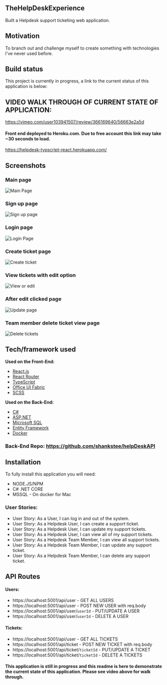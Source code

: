 ## TheHelpDeskExperience
Built a Helpdesk support ticketing web application.

## Motivation
To branch out and challenge myself to create something with technologies I've never used before. 

## Build status
This project is currently in progress, a link to the current status of this application is below:

## VIDEO WALK THROUGH OF CURRENT STATE OF APPLICATION:
https://vimeo.com/user103941507/review/366169640/56663e2a5d

#### Front end deployed to Heroku.com. Due to free account this link may take ~30 seconds to load.
https://helpdesk-typscript-react.herokuapp.com/

## Screenshots
### Main page
![Main Page](./readmeImages/mainpage.png)
### Sign up page
![Sign up page](./readmeImages/signup.png)
### Login page
![Login Page](./readmeImages/login.png)
### Create ticket page
![Create ticket](./readmeImages/createTicket.png)
### View tickets with edit option
![View or edit](./readmeImages/viewOrEdit.png)
### After edit clicked page
![Update page](./readmeImages/updateTicket.png)
### Team member delete ticket view page
![Delete tickets](./readmeImages/deleteTicket.png)

## Tech/framework used

<b>Used on the Front-End:</b>

- [React.js](https://reactjs.org/docs/getting-started.html)
- [React Router](https://reacttraining.com/react-router/web/guides/quick-start)
- [TypeScript](https://www.typescriptlang.org/index.html)
- [Office UI Fabric](https://developer.microsoft.com/en-us/fabric#/)
- [SCSS](https://sass-lang.com/)

<b>Used on the Back-End:</b>

- [C#](https://docs.microsoft.com/en-us/dotnet/csharp/)
- [ASP.NET](https://docs.microsoft.com/en-us/aspnet/)
- [Microsoft SQL](https://docs.microsoft.com/en-us/sql/?view=sql-server-ver15)
- [Entity Framework](https://docs.microsoft.com/en-us/ef/core/)
- [Docker](https://www.docker.com/)


### Back-End Repo: https://github.com/shankstee/helpDeskAPI

## Installation

To fully install this application you will need:

- NODE.JS/NPM
- C# .NET CORE
- MSSQL - On docker for Mac

### User Stories: 
- User Story: As a User, I can log in and out of the system.
- User Story: As a Helpdesk User, I can create a support ticket.
- User Story: As a Helpdesk User, I can update my support tickets.
- User Story: As a Helpdesk User, I can view all of my support tickets.
- User Story: As a Helpdesk Team Member, I can view all support tickets.
- User Story: As a Helpdesk Team Member, I can update any support ticket.
- User Story: As a Helpdesk Team Member, I can delete any support ticket.


## API Routes
#### Users:
- https://localhost:5001/api/user - GET ALL USERS
- https://localhost:5001/api/user - POST NEW USER with req.body
- https://localhost:5001/api/user/`userId` - PUT/UPDATE A USER
- https://localhost:5001/api/user/`userId` - DELETE A USER

#### Tickets:
- https://localhost:5001/api/user - GET ALL TICKETS
- https://localhost:5001/api/ticket - POST NEW TICKET with req.body
- https://localhost:5001/api/ticket/`ticketId` - PUT/UPDATE A TICKET
- https://localhost:5001/api/ticket/`ticketId` - DELETE A TICKETS


#### This application is still in progress and this readme is here to demonstrate the current state of this application. Please see video above for walk through.
